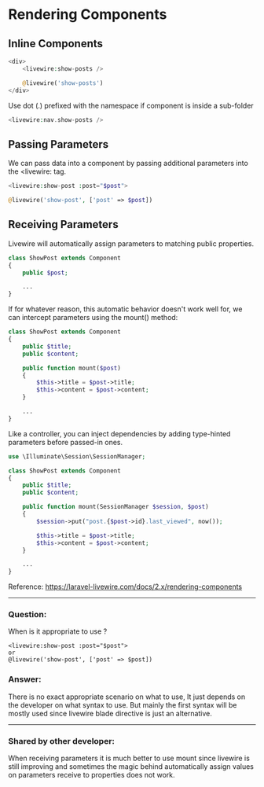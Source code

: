 # Rendering Components

## Inline Components

```php
<div>
    <livewire:show-posts />

    @livewire('show-posts')
</div>
```

Use dot (.) prefixed with the namespace if component is inside a sub-folder

```php
<livewire:nav.show-posts />
```

## Passing Parameters

We can pass data into a component by passing additional parameters into the <livewire: tag.

```php
<livewire:show-post :post="$post">

@livewire('show-post', ['post' => $post])
```

## Receiving Parameters

Livewire will automatically assign parameters to matching public properties.

```php
class ShowPost extends Component
{
    public $post;

    ...
}
```

If for whatever reason, this automatic behavior doesn't work well for, we can intercept parameters using the mount() method:

```php
class ShowPost extends Component
{
    public $title;
    public $content;

    public function mount($post)
    {
        $this->title = $post->title;
        $this->content = $post->content;
    }

    ...
}
```

Like a controller, you can inject dependencies by adding type-hinted parameters before passed-in ones.

```php
use \Illuminate\Session\SessionManager;

class ShowPost extends Component
{
    public $title;
    public $content;

    public function mount(SessionManager $session, $post)
    {
        $session->put("post.{$post->id}.last_viewed", now());

        $this->title = $post->title;
        $this->content = $post->content;
    }

    ...
}
```
Reference: https://laravel-livewire.com/docs/2.x/rendering-components

---

### Question:

When is it appropriate to use ?

```
<livewire:show-post :post="$post">
or
@livewire('show-post', ['post' => $post])
```

### Answer:

 There is no exact appropriate scenario on what to use, It just depends on the developer on what syntax to use. But mainly the first syntax will be mostly used since livewire blade directive is just an alternative.

---

### Shared by other developer:

When receiving parameters it is much better to use mount since livewire is still improving and sometimes the magic behind automatically assign values on parameters receive to properties does not work.
